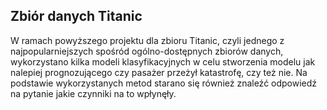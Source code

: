 ## Zbiór danych Titanic

W ramach powyższego projektu dla zbioru Titanic, czyli jednego z najpopularniejszych spośród ogólno-dostępnych zbiorów danych, wykorzystano kilka modeli klasyfikacyjnych w celu stworzenia modelu jak nalepiej prognozującego czy pasażer przeżył katastrofę, czy też nie. 
Na podstawie wykorzystanych metod starano się również znaleźć odpowiedź na pytanie jakie czynniki na to wpłynęły.
